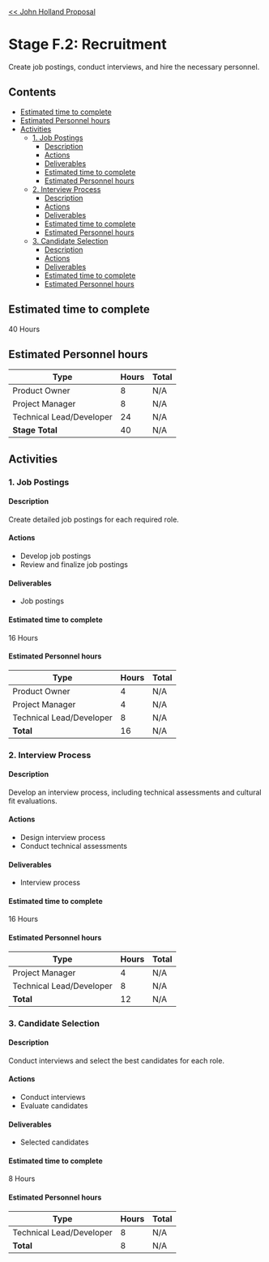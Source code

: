 [<< John Holland Proposal](../../../proposal.md)

# Stage F.2: Recruitment

Create job postings, conduct interviews, and hire the necessary personnel.

## <a name='Contents'></a>Contents
<!-- vscode-markdown-toc -->
* [Estimated time to complete](#Estimatedtimetocomplete)
* [Estimated Personnel hours](#EstimatedPersonnelhours)
* [Activities](#Activities)
	* [1. Job Postings](#JobPostings)
		* [Description](#Description)
		* [Actions](#Actions)
		* [Deliverables](#Deliverables)
		* [Estimated time to complete](#Estimatedtimetocomplete-1)
		* [Estimated Personnel hours](#EstimatedPersonnelhours-1)
	* [2. Interview Process](#InterviewProcess)
		* [Description](#Description-1)
		* [Actions](#Actions-1)
		* [Deliverables](#Deliverables-1)
		* [Estimated time to complete](#Estimatedtimetocomplete-1)
		* [Estimated Personnel hours](#EstimatedPersonnelhours-1)
	* [3. Candidate Selection](#CandidateSelection)
		* [Description](#Description-1)
		* [Actions](#Actions-1)
		* [Deliverables](#Deliverables-1)
		* [Estimated time to complete](#Estimatedtimetocomplete-1)
		* [Estimated Personnel hours](#EstimatedPersonnelhours-1)

<!-- vscode-markdown-toc-config
	numbering=false
	autoSave=false
	/vscode-markdown-toc-config -->
<!-- /vscode-markdown-toc -->

## <a name='Estimatedtimetocomplete'></a>Estimated time to complete

40 Hours

## <a name='EstimatedPersonnelhours'></a>Estimated Personnel hours

| Type                    | Hours | Total    |
|-------------------------|-------|----------|
| Product Owner           | 8     | N/A      |
| Project Manager         | 8     | N/A      |
| Technical Lead/Developer| 24    | N/A      |
| **Stage Total**         | 40    | N/A      |

## <a name='Activities'></a>Activities

### <a name='JobPostings'></a>1. Job Postings

#### <a name='Description'></a>Description

Create detailed job postings for each required role.

#### <a name='Actions'></a>Actions

- Develop job postings
- Review and finalize job postings

#### <a name='Deliverables'></a>Deliverables

- Job postings

#### <a name='Estimatedtimetocomplete-1'></a>Estimated time to complete

16 Hours

#### <a name='EstimatedPersonnelhours-1'></a>Estimated Personnel hours

| Type                    | Hours | Total    |
|-------------------------|-------|----------|
| Product Owner           | 4     | N/A      |
| Project Manager         | 4     | N/A      |
| Technical Lead/Developer| 8     | N/A      |
| **Total**               | 16    | N/A      |

### <a name='InterviewProcess'></a>2. Interview Process

#### <a name='Description-1'></a>Description

Develop an interview process, including technical assessments and cultural fit evaluations.

#### <a name='Actions-1'></a>Actions

- Design interview process
- Conduct technical assessments

#### <a name='Deliverables-1'></a>Deliverables

- Interview process

#### <a name='Estimatedtimetocomplete-1'></a>Estimated time to complete

16 Hours

#### <a name='EstimatedPersonnelhours-1'></a>Estimated Personnel hours

| Type                    | Hours | Total    |
|-------------------------|-------|----------|
| Project Manager         | 4     | N/A      |
| Technical Lead/Developer| 8     | N/A      |
| **Total**               | 12    | N/A      |

### <a name='CandidateSelection'></a>3. Candidate Selection

#### <a name='Description-1'></a>Description

Conduct interviews and select the best candidates for each role.

#### <a name='Actions-1'></a>Actions

- Conduct interviews
- Evaluate candidates

#### <a name='Deliverables-1'></a>Deliverables

- Selected candidates

#### <a name='Estimatedtimetocomplete-1'></a>Estimated time to complete

8 Hours

#### <a name='EstimatedPersonnelhours-1'></a>Estimated Personnel hours

| Type                    | Hours | Total    |
|-------------------------|-------|----------|
| Technical Lead/Developer| 8     | N/A      |
| **Total**               | 8     | N/A      |
